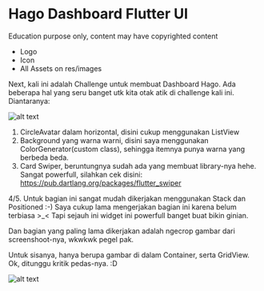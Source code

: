 # Hago Dashboard Flutter UI
Education purpose only, content may have copyrighted content

* Logo
* Icon
* All Assets on res/images

Next, kali ini adalah Challenge untuk membuat Dashboard Hago. Ada beberapa hal yang seru banget utk kita otak atik di challenge kali ini. Diantaranya:

![alt text](https://i.imgur.com/YpbloRv.png)
1. CircleAvatar dalam horizontal, disini cukup menggunakan ListView
2. Background yang warna warni, disini saya menggunakan ColorGenerator(custom class), sehingga itemnya punya warna yang berbeda beda.
3. Card Swiper, beruntungnya sudah ada yang membuat library-nya hehe. Sangat powerfull, silahkan cek disini:
https://pub.dartlang.org/packages/flutter_swiper

4/5. Untuk bagian ini sangat mudah dikerjakan menggunakan Stack dan Positioned :-)
Saya cukup lama mengerjakan bagian ini karena belum terbiasa >_<
Tapi sejauh ini widget ini powerfull banget buat bikin ginian.

Dan bagian yang paling lama dikerjakan adalah ngecrop gambar dari screenshoot-nya,
wkwkwk pegel pak. 

Untuk sisanya, hanya berupa gambar di dalam Container, serta GridView. 
Ok, ditunggu kritik pedas-nya. :D

![alt text](https://i.imgur.com/1C039Rf.png)

